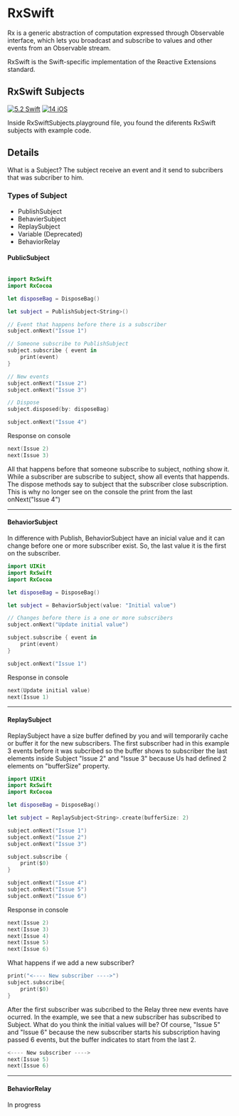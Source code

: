 # RxSwift
Rx is a generic abstraction of computation expressed through Observable<Element> interface, which lets you broadcast and subscribe to values and other events from an Observable stream.

RxSwift is the Swift-specific implementation of the Reactive Extensions standard.

## RxSwift Subjects

[![5.2 Swift](https://img.shields.io/badge/Swift-5.2-green.svg)](https://github.com/Naereen/badges)
[![14 iOS](https://img.shields.io/badge/iOS-13x+-blue.svg)](https://github.com/Naereen/badges)

Inside RxSwiftSubjects.playground file, you found the diferents RxSwift subjects with example code.

## Details
What is a Subject?
The subject receive an event and it send to subcribers that was subcriber to him.

### Types of Subject
- PublishSubject
- BehavierSubject
- ReplaySubject
- Variable (Deprecated)
- BehaviorRelay

#### PublicSubject

```swift

import RxSwift
import RxCocoa

let disposeBag = DisposeBag()

let subject = PublishSubject<String>()

// Event that happens before there is a subscriber
subject.onNext("Issue 1")

// Someone subscribe to PublishSubject
subject.subscribe { event in
    print(event)
}

// New events
subject.onNext("Issue 2")
subject.onNext("Issue 3")

// Dispose
subject.disposed(by: disposeBag)

subject.onNext("Issue 4")

```

Response on console

```swift
next(Issue 2)
next(Issue 3)
```

All that happens before that someone subscribe to subject, nothing show it.
While a subscriber are subscribe to subject, show all events that happends.
The dispose methods say to subject that the subscriber close subscription. This is why no longer see on the console the print from the last onNext("Issue 4") 

---

#### BehaviorSubject
In difference with Publish, BehaviorSubject have an inicial value and it can change before one or more subscriber exist. So, the last value it is the first on the subscriber.

```swift
import UIKit
import RxSwift
import RxCocoa

let disposeBag = DisposeBag()

let subject = BehaviorSubject(value: "Initial value")

// Changes before there is a one or more subscribers
subject.onNext("Update initial value")

subject.subscribe { event in
    print(event)
}

subject.onNext("Issue 1")
```
Response in console

```swift
next(Update initial value)
next(Issue 1)
```

---

#### ReplaySubject
ReplaySubject have a size buffer defined by you and will temporarily cache or buffer it for the new subscribers.
The first subscriber had in this example 3 events before it was subcribed so the buffer shows to subscriber the last elements inside Subject "Issue 2" and "Issue 3" because Us had defined 2 elements on "bufferSize" property.

```swift
import UIKit
import RxSwift
import RxCocoa

let disposeBag = DisposeBag()

let subject = ReplaySubject<String>.create(bufferSize: 2)

subject.onNext("Issue 1")
subject.onNext("Issue 2")
subject.onNext("Issue 3")

subject.subscribe {
    print($0)
}

subject.onNext("Issue 4")
subject.onNext("Issue 5")
subject.onNext("Issue 6")

```

Response in console

```swift
next(Issue 2)
next(Issue 3)
next(Issue 4)
next(Issue 5)
next(Issue 6)
```

What happens if we add a new subscriber?

```swift
print("<---- New subscriber ---->")
subject.subscribe{
    print($0)
}
```

After the first subscriber was subcribed to the Relay three new events have ocurred.
In the example, we see that a new subscriber has subscribed to Subject. What do you think the initial values will be? Of course, "Issue 5" and "Issue 6" because the new subscriber starts his subscription having passed 6 events, but the buffer indicates to start from the last 2.

```swift
<---- New subscriber ---->
next(Issue 5)
next(Issue 6)
```

---

#### BehaviorRelay
In progress
